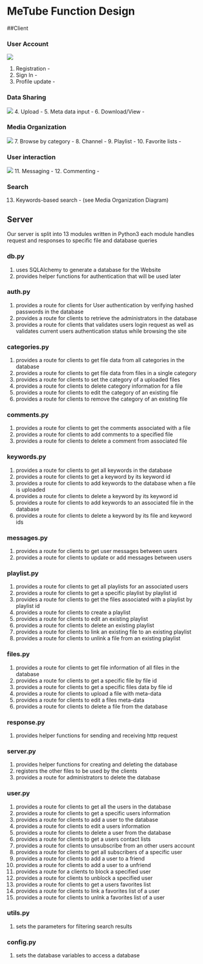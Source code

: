 # MeTube Function Design

##Client

### User Account
![](diagrams/user_account_diagram.png)
1. Registration -
2. Sign In -
3. Profile update -

### Data Sharing
![](diagrams/data_sharing_diagram.png)
4. Upload -
5. Meta data input -
6. Download/View -

### Media Organization
![](diagrams/media_organization_diagram.png)
7. Browse by category -
8. Channel -
9. Playlist -
10. Favorite lists -

### User interaction
![](diagrams/user_interaction_diagram.png)
11. Messaging -
12. Commenting -

### Search
13. Keywords-based search - (see Media Organization Diagram)

## Server
Our server is split into 13 modules written in Python3
each module handles request and responses to specific file and database
queries

### db.py
1. uses SQLAlchemy to generate a database for the Website
2. provides helper functions for authentication that will be used later

### auth.py
1. provides a route for clients for User authentication by verifying hashed
passwords in the database
2. provides a route for clients to retrieve the administrators in the database
3. provides a route for clients that validates users login request as well as
validates current users authentication status while browsing the site

### categories.py
1. provides a route for clients to get file data from all categories in the
database
2. provides a route for clients to get file data from files in a single category
3. provides a route for clients to set the category of a uploaded files
4. provides a route for clients to delete category information for a file
5. provides a route for clients to edit the category of an existing file
6. provides a route for clients to remove the category of an existing file

### comments.py
1. provides a route for clients to get the comments associated with a file
2. provides a route for clients to add comments to a specified file
3. provides a route for clients to delete a comment from associated file

### keywords.py
1. provides a route for clients to get all keywords in the database
2. provides a route for clients to get a keyword by its keyword id
3. provides a route for clients to add keywords to the database when a file is
uploaded
4. provides a route for clients to delete a keyword by its keyword id
5. provides a route for clients to add keywords to an associated file in the
database
6. provides a route for clients to delete a keyword by its file and keyword ids

### messages.py
1. provides a route for clients to get user messages between users
2. provides a route for clients to update or add messages between
users

### playlist.py
1. provides a route for clients to get all playlists for an associated users
2. provides a route for clients to get a specific playlist by playlist id
3. provides a route for clients to get the files associated with a playlist
by playlist id
4. provides a route for clients to create a playlist
5. provides a route for clients to edit an existing playlist
6. provides a route for clients to delete an existing playlist
7. provides a route for clients to link an existing file to an existing playlist
8. provides a route for clients to unlink a file from an existing playlist

### files.py
1. provides a route for clients to get file information of all files in the
database
2. provides a route for clients to get a specific file by file id
3. provides a route for clients to get a specific files data by file id
4. provides a route for clients to upload a file with meta-data
5. provides a route for clients to edit a files meta-data
6. provides a route for clients to delete a file from the database

### response.py
1. provides helper functions for sending and receiving http request

### server.py
1. provides helper functions for creating and deleting the database
2. registers the other files to be used by the clients
3. provides a route for administrators to delete the database

### user.py
1. provides a route for clients to get all the users in the database
2. provides a route for clients to get a specific users information
3. provides a route for clients to add a user to the database
4. provides a route for clients to edit a users information
5. provides a route for clients to delete a user from the database
6. provides a route for clients to get a users contact lists
7. provides a route for clients to unsubscribe from an other users account
8. provides a route for clients to get all subscribers of a specific user
9. provides a route for clients to add a user to a friend
10. provides a route for clients to add a user to a unfriend
11. provides a route for a clients to block a specified user
12. provides a route for clients to unblock a specified user
13. provides a route for clients to get a users favorites list
14. provides a route for clients to link a favorites list of a user
15. provides a route for clients to unlnk a favorites list of a user

### utils.py
1. sets the parameters for filtering search results

### config.py
1. sets the database variables to access a database
